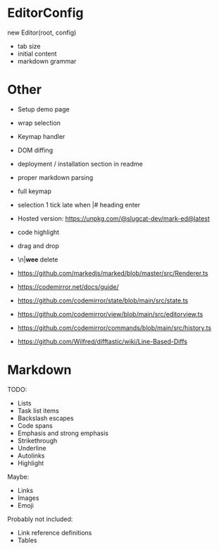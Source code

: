 # EditorConfig
new Editor(root, config)

- tab size
- initial content
- markdown grammar

# Other
- Setup demo page
- wrap selection
- Keymap handler
- DOM diffing
- deployment / installation section in readme
- proper markdown parsing
- full keymap
- selection 1 tick late when |# heading enter
- Hosted version: https://unpkg.com/@slugcat-dev/mark-ed@latest
- code highlight
- drag and drop
- \n|**wee** delete

- https://github.com/markedjs/marked/blob/master/src/Renderer.ts

- https://codemirror.net/docs/guide/
- https://github.com/codemirror/state/blob/main/src/state.ts
- https://github.com/codemirror/view/blob/main/src/editorview.ts
- https://github.com/codemirror/commands/blob/main/src/history.ts

- https://github.com/Wilfred/difftastic/wiki/Line-Based-Diffs

# Markdown
TODO:
- Lists
- Task list items
- Backslash escapes
- Code spans
- Emphasis and strong emphasis
- Strikethrough
- Underline
- Autolinks
- Highlight

Maybe:
- Links
- Images
- Emoji

Probably not included:
- Link reference definitions
- Tables
